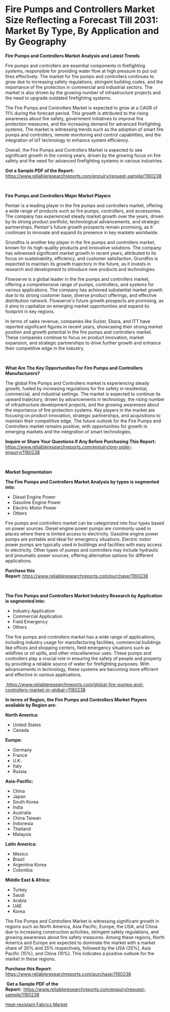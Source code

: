 <p><h1>Fire Pumps and Controllers Market Size Reflecting a Forecast Till 2031: Market By Type, By Application and By Geography</h1></p><p><strong>Fire Pumps and Controllers Market Analysis and Latest Trends</strong></p>
<p><p>Fire pumps and controllers are essential components in firefighting systems, responsible for providing water flow at high pressure to put out fires effectively. The market for fire pumps and controllers continues to grow due to increasing safety regulations, stringent building codes, and the importance of fire protection in commercial and industrial sectors. The market is also driven by the growing number of infrastructure projects and the need to upgrade outdated firefighting systems.</p><p>The Fire Pumps and Controllers Market is expected to grow at a CAGR of 11% during the forecast period. This growth is attributed to the rising awareness about fire safety, government initiatives to improve fire protection measures, and the increasing demand for advanced firefighting systems. The market is witnessing trends such as the adoption of smart fire pumps and controllers, remote monitoring and control capabilities, and the integration of IoT technology to enhance system efficiency.</p><p>Overall, the Fire Pumps and Controllers Market is expected to see significant growth in the coming years, driven by the growing focus on fire safety and the need for advanced firefighting systems in various industries.</p></p>
<p><strong>Get a Sample PDF of the Report:&nbsp;</strong> <a href="https://www.reliableresearchreports.com/enquiry/request-sample/1160238">https://www.reliableresearchreports.com/enquiry/request-sample/1160238</a></p>
<p>&nbsp;</p>
<p><strong>Fire Pumps and Controllers Major Market Players</strong></p>
<p><p>Pentair is a leading player in the fire pumps and controllers market, offering a wide range of products such as fire pumps, controllers, and accessories. The company has experienced steady market growth over the years, driven by its strong product portfolio, technological advancements, and strategic partnerships. Pentair's future growth prospects remain promising, as it continues to innovate and expand its presence in key markets worldwide.</p><p>Grundfos is another key player in the fire pumps and controllers market, known for its high-quality products and innovative solutions. The company has witnessed significant market growth in recent years, attributed to its focus on sustainability, efficiency, and customer satisfaction. Grundfos is expected to maintain its growth trajectory in the future, as it invests in research and development to introduce new products and technologies.</p><p>Flowserve is a global leader in the fire pumps and controllers market, offering a comprehensive range of pumps, controllers, and systems for various applications. The company has achieved substantial market growth due to its strong customer base, diverse product offerings, and effective distribution network. Flowserve's future growth prospects are promising, as it aims to capitalize on emerging market opportunities and expand its footprint in key regions.</p><p>In terms of sales revenue, companies like Sulzer, Ebara, and ITT have reported significant figures in recent years, showcasing their strong market position and growth potential in the fire pumps and controllers market. These companies continue to focus on product innovation, market expansion, and strategic partnerships to drive further growth and enhance their competitive edge in the industry.</p></p>
<p>&nbsp;</p>
<p><strong>What Are The Key Opportunities For Fire Pumps and Controllers Manufacturers?</strong></p>
<p><p>The global Fire Pumps and Controllers market is experiencing steady growth, fueled by increasing regulations for fire safety in residential, commercial, and industrial settings. The market is expected to continue its upward trajectory, driven by advancements in technology, the rising number of infrastructure development projects, and the growing awareness about the importance of fire protection systems. Key players in the market are focusing on product innovation, strategic partnerships, and acquisitions to maintain their competitive edge. The future outlook for the Fire Pumps and Controllers market remains positive, with opportunities for growth in emerging markets and the integration of smart technologies.</p></p>
<p><strong>Inquire or Share Your Questions If Any Before Purchasing This Report:</strong> <a href="https://www.reliableresearchreports.com/enquiry/pre-order-enquiry/1160238">https://www.reliableresearchreports.com/enquiry/pre-order-enquiry/1160238</a></p>
<p>&nbsp;</p>
<p><strong>Market Segmentation</strong></p>
<p><strong>The Fire Pumps and Controllers Market Analysis by types is segmented into:</strong></p>
<p><ul><li>Diesel Engine Power</li><li>Gasoline Engine Power</li><li>Electric Motor Power</li><li>Others</li></ul></p>
<p><p>Fire pumps and controllers market can be categorized into four types based on power sources. Diesel engine power pumps are commonly used in places where there is limited access to electricity. Gasoline engine power pumps are portable and ideal for emergency situations. Electric motor power pumps are typically used in buildings and facilities with easy access to electricity. Other types of pumps and controllers may include hydraulic and pneumatic power sources, offering alternative options for different applications.</p></p>
<p><strong>Purchase this Report:&nbsp;</strong><a href="https://www.reliableresearchreports.com/purchase/1160238">https://www.reliableresearchreports.com/purchase/1160238</a></p>
<p>&nbsp;</p>
<p><strong>The Fire Pumps and Controllers Market Industry Research by Application is segmented into:</strong></p>
<p><ul><li>Industry Application</li><li>Commercial Application</li><li>Field Emergency</li><li>Others</li></ul></p>
<p><p>The fire pumps and controllers market has a wide range of applications, including industry usage for manufacturing facilities, commercial buildings like offices and shopping centers, field emergency situations such as wildfires or oil spills, and other miscellaneous uses. These pumps and controllers play a crucial role in ensuring the safety of people and property by providing a reliable source of water for firefighting purposes. With advancements in technology, these systems are becoming more efficient and effective in various applications.</p></p>
<p><a href="https://www.reliableresearchreports.com/global-fire-pumps-and-controllers-market-in-global-r1160238">&nbsp;https://www.reliableresearchreports.com/global-fire-pumps-and-controllers-market-in-global-r1160238</a></p>
<p><strong>In terms of Region, the Fire Pumps and Controllers Market Players available by Region are:</strong></p>
<p>
    <p> <strong> North America: </strong>
        <ul>
            <li>United States</li>
            <li>Canada</li>
        </ul>
        </p> 
    <p> <strong> Europe: </strong>
        <ul>
            <li>Germany</li>
            <li>France</li>
            <li>U.K.</li>
            <li>Italy</li>
            <li>Russia</li>
        </ul>
        </p> 
    <p> <strong> Asia-Pacific: </strong>
        <ul>
            <li>China</li>
            <li>Japan</li>
            <li>South Korea</li>
            <li>India</li>
            <li>Australia</li>
            <li>China Taiwan</li>
            <li>Indonesia</li>
            <li>Thailand</li>
            <li>Malaysia</li>
        </ul>
        </p> 
    <p> <strong> Latin America: </strong>
        <ul>
            <li>Mexico</li>
            <li>Brazil</li>
            <li>Argentina Korea</li>
            <li>Colombia</li>
        </ul>
        </p> 
    <p> <strong> Middle East & Africa: </strong>
        <ul>
            <li>Turkey</li>
            <li>Saudi</li>
            <li>Arabia</li>
            <li>UAE</li>
            <li>Korea</li>
        </ul>
    </p>
    </p>
<p><p>The Fire Pumps and Controllers Market is witnessing significant growth in regions such as North America, Asia Pacific, Europe, the USA, and China due to increasing construction activities, stringent safety regulations, and growing awareness about fire safety measures. Among these regions, North America and Europe are expected to dominate the market with a market share of 30% and 25% respectively, followed by the USA (20%), Asia Pacific (15%), and China (10%). This indicates a positive outlook for the market in these regions.</p></p>
<p><strong>Purchase this Report: </strong><a href="https://www.reliableresearchreports.com/purchase/1160238">https://www.reliableresearchreports.com/purchase/1160238</a></p>
<p>&nbsp;<strong>Get a Sample PDF of the Report:&nbsp;&nbsp;</strong><a href="https://www.reliableresearchreports.com/enquiry/request-sample/1160238">https://www.reliableresearchreports.com/enquiry/request-sample/1160238</a></p>
<p><strong></strong></p>
<p><p><a href="https://github.com/timeliteaut/Market-Research-Report-List-2/blob/main/heat-resistant-fabrics-market.md">Heat-resistant Fabrics Market</a></p></p>